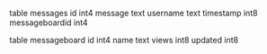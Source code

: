 table messages
id int4
message text
username text
timestamp int8
messageboardid int4

table messageboard
id int4
name text
views int8
updated int8
